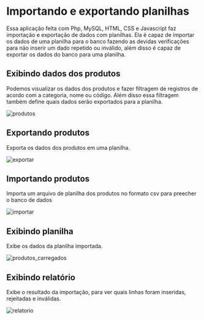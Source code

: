 # Importando e exportando planilhas

Essa aplicação feita com Php, MySQL, HTML, CSS e Javascript faz importação e exportação de dados com planilhas. Ela é capaz de importar os dados de uma planilha para o banco fazendo as devidas verificações para não inserir um dado repetido ou inválido, além disso é capaz de exportar os dados do banco para uma planilha.

## Exibindo dados dos produtos

Podemos visualizar os dados dos produtos e fazer filtragem de registros de acordo com a categoria, nome ou código. Além disso essa filtragem também define quais dados serão exportados para a planilha.

![produtos](https://github.com/rodriguesrenato61/sistema-planilhas/blob/master/img/produtos.png)

## Exportando produtos

Exporta os dados dos produtos em uma planilha.

![exportar](https://github.com/rodriguesrenato61/sistema-planilhas/blob/master/img/planilha.png)

## Importando produtos

Importa um arquivo de planilha dos produtos no formato csv para preecher o banco de dados

![importar](https://github.com/rodriguesrenato61/sistema-planilhas/blob/master/img/importar.png)

## Exibindo planilha

Exibe os dados da planilha importada.

![produtos_carregados](https://github.com/rodriguesrenato61/sistema-planilhas/blob/master/img/produtos_carregados.png)

## Exibindo relatório

Exibe o resultado da importação, para ver quais linhas foram inseridas, rejeitadas e inválidas.

![relatorio](https://github.com/rodriguesrenato61/sistema-planilhas/blob/master/img/relatorio.png)
